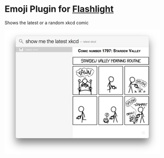 # Emoji Plugin for [Flashlight](http://flashlight.nateparrott.com/)
Shows the latest or a random xkcd comic

![ScreenShot](https://raw.githubusercontent.com/avncharlie/flashlight-xkcd/master/Screenshot.png)
